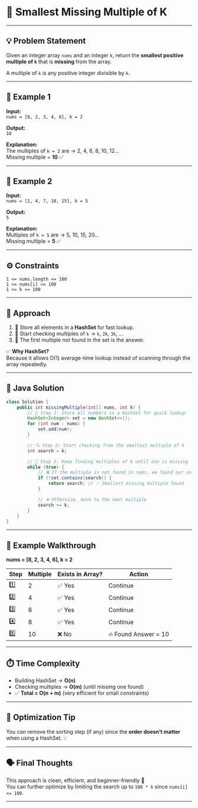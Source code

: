 # 🧮 Smallest Missing Multiple of K

---

## 💡 Problem Statement
Given an integer array `nums` and an integer `k`, return the **smallest positive multiple of `k`** that is **missing** from the array.

A multiple of `k` is any positive integer divisible by `k`.

---

## 🧾 Example 1
**Input:**  
`nums = [8, 2, 3, 4, 6], k = 2`

**Output:**  
`10`

**Explanation:**  
The multiples of `k = 2` are → 2, 4, 6, 8, 10, 12...  
Missing multiple = **10** ✅

---

## 🧾 Example 2
**Input:**  
`nums = [1, 4, 7, 10, 15], k = 5`

**Output:**  
`5`

**Explanation:**  
Multiples of `k = 5` are → 5, 10, 15, 20...  
Missing multiple = **5** ✅

---

## ⚙️ Constraints
```
1 <= nums.length <= 100
1 <= nums[i] <= 100
1 <= k <= 100
```

---

## 🧠 Approach
1. 🔹 Store all elements in a **HashSet** for fast lookup.
2. 🔹 Start checking multiples of `k` → `k`, `2k`, `3k`, ...
3. 🔹 The first multiple not found in the set is the answer.

✅ **Why HashSet?**  
Because it allows O(1) average-time lookup instead of scanning through the array repeatedly.

---

## 🧩 Java Solution
```java
class Solution {
    public int missingMultiple(int[] nums, int k) {
        // 🧩 Step 1: Store all numbers in a HashSet for quick lookup
        HashSet<Integer> set = new HashSet<>();
        for (int num : nums) {
            set.add(num);
        }

        // 🔍 Step 2: Start checking from the smallest multiple of k
        int search = k;

        // 🔁 Step 3: Keep finding multiples of k until one is missing
        while (true) {
            // ❌ If the multiple is not found in nums, we found our answer
            if (!set.contains(search)) {
                return search; // ✅ Smallest missing multiple found
            }

            // ➕ Otherwise, move to the next multiple
            search += k;
        }
    }
}
```

---

## 🧮 Example Walkthrough
**nums = [8, 2, 3, 4, 6], k = 2**

| Step | Multiple | Exists in Array? | Action |
|------|-----------|------------------|---------|
| 1️⃣  | 2 | ✅ Yes | Continue |
| 2️⃣  | 4 | ✅ Yes | Continue |
| 3️⃣  | 6 | ✅ Yes | Continue |
| 4️⃣  | 8 | ✅ Yes | Continue |
| 5️⃣  | 10 | ❌ No | 🔥 Found Answer = 10 |

---

## ⏱️ Time Complexity
- Building HashSet → **O(n)**
- Checking multiples → **O(m)** (until missing one found)
- ✅ **Total = O(n + m)** (very efficient for small constraints)

---

## 🧩 Optimization Tip
You can remove the sorting step (if any) since the **order doesn’t matter** when using a HashSet. 💡

---

## 🗣️ Final Thoughts
This approach is clean, efficient, and beginner-friendly 💪  
You can further optimize by limiting the search up to `100 * k` since `nums[i] <= 100`.

---
